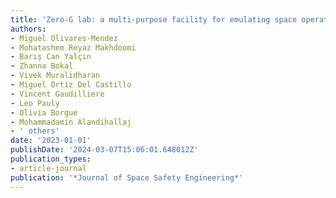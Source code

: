 ```yaml
---
title: 'Zero-G lab: a multi-purpose facility for emulating space operations'
authors:
- Miguel Olivares-Mendez
- Mohatashem Reyaz Makhdoomi
- Barış Can Yalçın
- Zhanna Bokal
- Vivek Muralidharan
- Miguel Ortiz Del Castillo
- Vincent Gaudilliere
- Leo Pauly
- Olivia Borgue
- Mohammadamin Alandihallaj
- ' others'
date: '2023-01-01'
publishDate: '2024-03-07T15:06:01.648012Z'
publication_types:
- article-journal
publication: '*Journal of Space Safety Engineering*'
---
```

